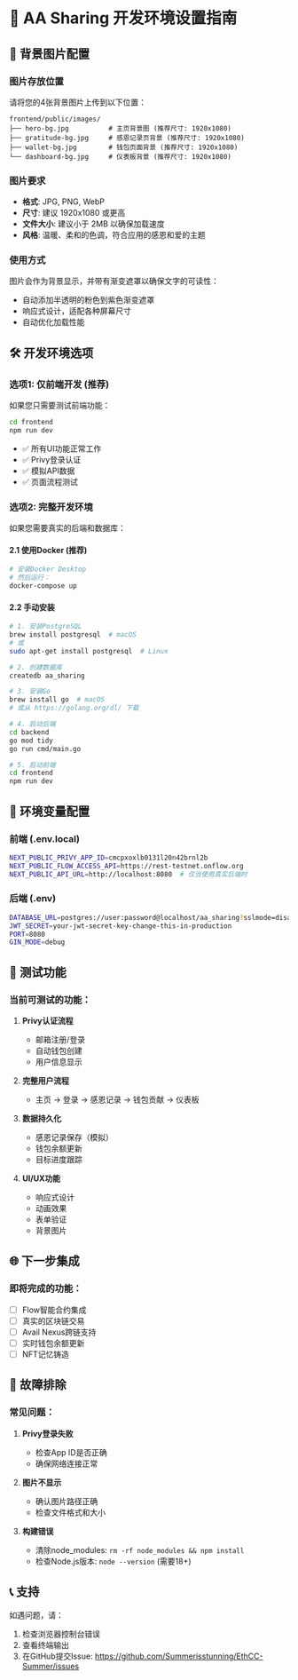 # 🚀 AA Sharing 开发环境设置指南

## 📁 背景图片配置

### 图片存放位置
请将您的4张背景图片上传到以下位置：

```
frontend/public/images/
├── hero-bg.jpg          # 主页背景图 (推荐尺寸: 1920x1080)
├── gratitude-bg.jpg     # 感恩记录页背景 (推荐尺寸: 1920x1080)
├── wallet-bg.jpg        # 钱包页面背景 (推荐尺寸: 1920x1080)
└── dashboard-bg.jpg     # 仪表板背景 (推荐尺寸: 1920x1080)
```

### 图片要求
- **格式**: JPG, PNG, WebP
- **尺寸**: 建议 1920x1080 或更高
- **文件大小**: 建议小于 2MB 以确保加载速度
- **风格**: 温暖、柔和的色调，符合应用的感恩和爱的主题

### 使用方式
图片会作为背景显示，并带有渐变遮罩以确保文字的可读性：
- 自动添加半透明的粉色到紫色渐变遮罩
- 响应式设计，适配各种屏幕尺寸
- 自动优化加载性能

## 🛠️ 开发环境选项

### 选项1: 仅前端开发 (推荐)
如果您只需要测试前端功能：

```bash
cd frontend
npm run dev
```

- ✅ 所有UI功能正常工作
- ✅ Privy登录认证
- ✅ 模拟API数据
- ✅ 页面流程测试

### 选项2: 完整开发环境
如果您需要真实的后端和数据库：

#### 2.1 使用Docker (推荐)
```bash
# 安装Docker Desktop
# 然后运行：
docker-compose up
```

#### 2.2 手动安装
```bash
# 1. 安装PostgreSQL
brew install postgresql  # macOS
# 或
sudo apt-get install postgresql  # Linux

# 2. 创建数据库
createdb aa_sharing

# 3. 安装Go
brew install go  # macOS
# 或从 https://golang.org/dl/ 下载

# 4. 启动后端
cd backend
go mod tidy
go run cmd/main.go

# 5. 启动前端
cd frontend
npm run dev
```

## 🔧 环境变量配置

### 前端 (.env.local)
```bash
NEXT_PUBLIC_PRIVY_APP_ID=cmcpxoxlb0131l20n42brnl2b
NEXT_PUBLIC_FLOW_ACCESS_API=https://rest-testnet.onflow.org
NEXT_PUBLIC_API_URL=http://localhost:8080  # 仅当使用真实后端时
```

### 后端 (.env)
```bash
DATABASE_URL=postgres://user:password@localhost/aa_sharing?sslmode=disable
JWT_SECRET=your-jwt-secret-key-change-this-in-production
PORT=8080
GIN_MODE=debug
```

## 📱 测试功能

### 当前可测试的功能：
1. **Privy认证流程**
   - 邮箱注册/登录
   - 自动钱包创建
   - 用户信息显示

2. **完整用户流程**
   - 主页 → 登录 → 感恩记录 → 钱包贡献 → 仪表板

3. **数据持久化**
   - 感恩记录保存（模拟）
   - 钱包余额更新
   - 目标进度跟踪

4. **UI/UX功能**
   - 响应式设计
   - 动画效果
   - 表单验证
   - 背景图片

## 🌐 下一步集成

### 即将完成的功能：
- [ ] Flow智能合约集成
- [ ] 真实的区块链交易
- [ ] Avail Nexus跨链支持
- [ ] 实时钱包余额更新
- [ ] NFT记忆铸造

## 🐛 故障排除

### 常见问题：

1. **Privy登录失败**
   - 检查App ID是否正确
   - 确保网络连接正常

2. **图片不显示**
   - 确认图片路径正确
   - 检查文件格式和大小

3. **构建错误**
   - 清除node_modules: `rm -rf node_modules && npm install`
   - 检查Node.js版本: `node --version` (需要18+)

## 📞 支持

如遇问题，请：
1. 检查浏览器控制台错误
2. 查看终端输出
3. 在GitHub提交Issue: https://github.com/Summerisstunning/EthCC-Summer/issues
